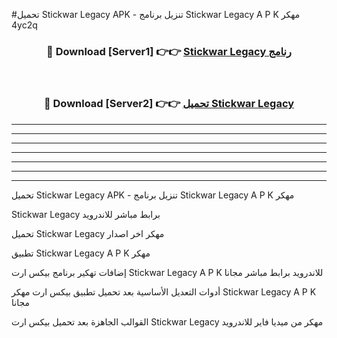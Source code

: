 #تحميل Stickwar Legacy  APK - تنزيل برنامج Stickwar Legacy  A P K مهكر 4yc2q 



<div align="center">
<h3>🔴 Download [Server1] 👉👉 <a href="https://apkdownload10.web.app/?title=Stickwar Legacy ">Stickwar Legacy  رنامج</a></h3><br>

<h3>🔴 Download [Server2] 👉👉 <a href="https://apkdownload10.web.app/?title=Stickwar Legacy ">تحميل Stickwar Legacy  </a></h3>
</div>


----------------------------------------------------------

----------------------------------------------------------

----------------------------------------------------------

----------------------------------------------------------

----------------------------------------------------------

----------------------------------------------------------

----------------------------------------------------------

تحميل Stickwar Legacy  APK - تنزيل برنامج Stickwar Legacy  A P K مهكر

Stickwar Legacy  برابط مباشر للاندرويد

تحميل Stickwar Legacy  مهكر اخر اصدار

تطبيق Stickwar Legacy  A P K مهكر

إضافات تهكير برنامج بيكس ارت Stickwar Legacy  A P K للاندرويد برابط مباشر مجانا

أدوات التعديل الأساسية بعد تحميل تطبيق بيكس ارت مهكر Stickwar Legacy  A P K مجانا

القوالب الجاهزة بعد تحميل بيكس ارت Stickwar Legacy  مهكر من ميديا فاير للاندرويد


